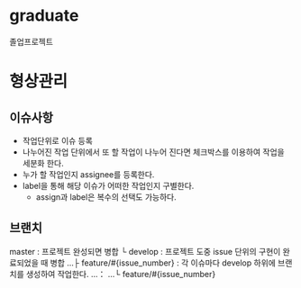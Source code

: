 # graduate
졸업프로젝트

# 형상관리
## 이슈사항
* 작업단위로 이슈 등록
* 나누어진 작업 단위에서 또 할 작업이 나누어 진다면 체크박스를 이용하여 작업을 세분화 한다.
* 누가 할 작업인지 assignee를 등록한다.
* label을 통해 해당 이슈가 어떠한 작업인지 구별한다.
    * assign과 label은 복수의 선택도 가능하다.
## 브랜치
master : 프로젝트 완성되면 병합
└ develop : 프로젝트 도중 issue 단위의 구현이 완료되었을 때 병합
...├ feature/#{issue_number} : 각 이슈마다 develop 하위에 브랜치를 생성하여 작업한다.
...：
...└ feature/#{issue_number}